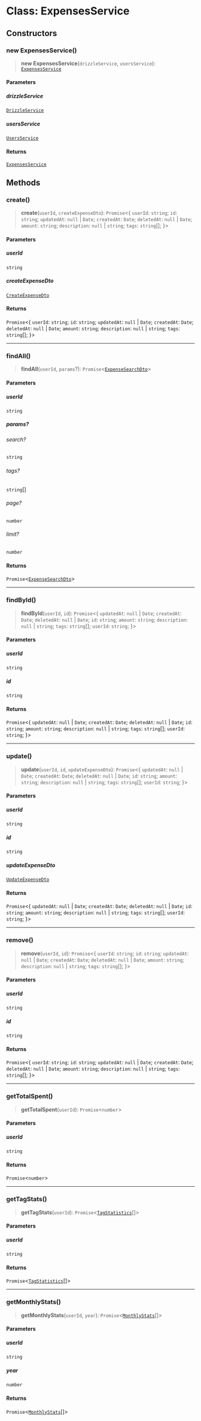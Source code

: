 # Class: ExpensesService

## Constructors

### new ExpensesService()

> **new ExpensesService**(`drizzleService`, `usersService`): [`ExpensesService`](ExpensesService.md)

#### Parameters

##### drizzleService

[`DrizzleService`](../../../database/drizzle.service/classes/DrizzleService.md)

##### usersService

[`UsersService`](../../../users/users.service/classes/UsersService.md)

#### Returns

[`ExpensesService`](ExpensesService.md)

## Methods

### create()

> **create**(`userId`, `createExpenseDto`): `Promise`\<\{ `userId`: `string`; `id`: `string`; `updatedAt`: `null` \| `Date`; `createdAt`: `Date`; `deletedAt`: `null` \| `Date`; `amount`: `string`; `description`: `null` \| `string`; `tags`: `string`[]; \}\>

#### Parameters

##### userId

`string`

##### createExpenseDto

[`CreateExpenseDto`](../../dto/create-expense.dto/classes/CreateExpenseDto.md)

#### Returns

`Promise`\<\{ `userId`: `string`; `id`: `string`; `updatedAt`: `null` \| `Date`; `createdAt`: `Date`; `deletedAt`: `null` \| `Date`; `amount`: `string`; `description`: `null` \| `string`; `tags`: `string`[]; \}\>

***

### findAll()

> **findAll**(`userId`, `params`?): `Promise`\<[`ExpenseSearchDto`](../../dto/expenses-search.dto/classes/ExpenseSearchDto.md)\>

#### Parameters

##### userId

`string`

##### params?

###### search?

`string`

###### tags?

`string`[]

###### page?

`number`

###### limit?

`number`

#### Returns

`Promise`\<[`ExpenseSearchDto`](../../dto/expenses-search.dto/classes/ExpenseSearchDto.md)\>

***

### findById()

> **findById**(`userId`, `id`): `Promise`\<\{ `updatedAt`: `null` \| `Date`; `createdAt`: `Date`; `deletedAt`: `null` \| `Date`; `id`: `string`; `amount`: `string`; `description`: `null` \| `string`; `tags`: `string`[]; `userId`: `string`; \}\>

#### Parameters

##### userId

`string`

##### id

`string`

#### Returns

`Promise`\<\{ `updatedAt`: `null` \| `Date`; `createdAt`: `Date`; `deletedAt`: `null` \| `Date`; `id`: `string`; `amount`: `string`; `description`: `null` \| `string`; `tags`: `string`[]; `userId`: `string`; \}\>

***

### update()

> **update**(`userId`, `id`, `updateExpenseDto`): `Promise`\<\{ `updatedAt`: `null` \| `Date`; `createdAt`: `Date`; `deletedAt`: `null` \| `Date`; `id`: `string`; `amount`: `string`; `description`: `null` \| `string`; `tags`: `string`[]; `userId`: `string`; \}\>

#### Parameters

##### userId

`string`

##### id

`string`

##### updateExpenseDto

[`UpdateExpenseDto`](../../dto/update-expense.dto/classes/UpdateExpenseDto.md)

#### Returns

`Promise`\<\{ `updatedAt`: `null` \| `Date`; `createdAt`: `Date`; `deletedAt`: `null` \| `Date`; `id`: `string`; `amount`: `string`; `description`: `null` \| `string`; `tags`: `string`[]; `userId`: `string`; \}\>

***

### remove()

> **remove**(`userId`, `id`): `Promise`\<\{ `userId`: `string`; `id`: `string`; `updatedAt`: `null` \| `Date`; `createdAt`: `Date`; `deletedAt`: `null` \| `Date`; `amount`: `string`; `description`: `null` \| `string`; `tags`: `string`[]; \}\>

#### Parameters

##### userId

`string`

##### id

`string`

#### Returns

`Promise`\<\{ `userId`: `string`; `id`: `string`; `updatedAt`: `null` \| `Date`; `createdAt`: `Date`; `deletedAt`: `null` \| `Date`; `amount`: `string`; `description`: `null` \| `string`; `tags`: `string`[]; \}\>

***

### getTotalSpent()

> **getTotalSpent**(`userId`): `Promise`\<`number`\>

#### Parameters

##### userId

`string`

#### Returns

`Promise`\<`number`\>

***

### getTagStats()

> **getTagStats**(`userId`): `Promise`\<[`TagStatistics`](../../../common/dto/tag-stats.dto/classes/TagStatistics.md)[]\>

#### Parameters

##### userId

`string`

#### Returns

`Promise`\<[`TagStatistics`](../../../common/dto/tag-stats.dto/classes/TagStatistics.md)[]\>

***

### getMonthlyStats()

> **getMonthlyStats**(`userId`, `year`): `Promise`\<[`MonthlyStats`](../../../common/dto/month-stats.dto/classes/MonthlyStats.md)[]\>

#### Parameters

##### userId

`string`

##### year

`number`

#### Returns

`Promise`\<[`MonthlyStats`](../../../common/dto/month-stats.dto/classes/MonthlyStats.md)[]\>
